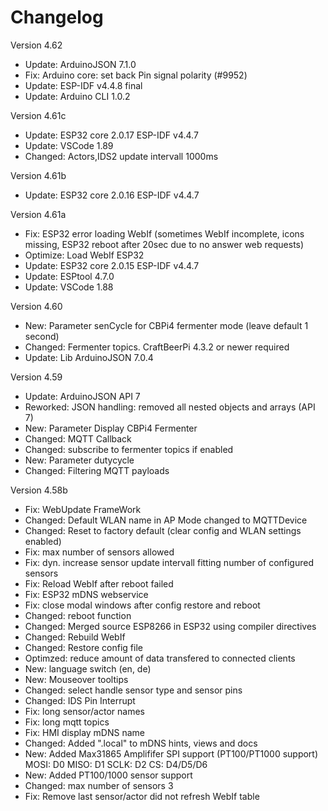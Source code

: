 # Changelog

Version 4.62

- Update:     ArduinoJSON 7.1.0
- Fix:        Arduino core: set back Pin signal polarity (#9952)
- Update:     ESP-IDF v4.4.8 final
- Update:     Arduino CLI 1.0.2

Version 4.61c

- Update:     ESP32 core 2.0.17 ESP-IDF v4.4.7
- Update:     VSCode 1.89
- Changed:    Actors,IDS2 update intervall 1000ms

Version 4.61b

- Update:     ESP32 core 2.0.16 ESP-IDF v4.4.7

Version 4.61a

- Fix:        ESP32 error loading WebIf (sometimes WebIf incomplete, icons missing, ESP32 reboot after 20sec due to no answer web requests)
- Optimize:   Load WebIf ESP32
- Update:     ESP32 core 2.0.15 ESP-IDF v4.4.7
- Update:     ESPtool 4.7.0
- Update:     VSCode 1.88

Version 4.60

- New:        Parameter senCycle for CBPi4 fermenter mode (leave default 1 second)
- Changed:    Fermenter topics. CraftBeerPi 4.3.2 or newer required
- Update:     Lib ArduinoJSON 7.0.4

Version 4.59

- Update:     ArduinoJSON API 7
- Reworked:   JSON handling: removed all nested objects and arrays (API 7)
- New:        Parameter Display CBPi4 Fermenter
- Changed:    MQTT Callback
- Changed:    subscribe to fermenter topics if enabled
- New:        Parameter dutycycle
- Changed:    Filtering MQTT payloads

Version 4.58b

- Fix:        WebUpdate FrameWork
- Changed:    Default WLAN name in AP Mode changed to MQTTDevice
- Changed:    Reset to factory default (clear config and WLAN settings enabled)
- Fix:        max number of sensors allowed
- Fix:        dyn. increase sensor update intervall fitting number of configured sensors
- Fix:        Reload WebIf after reboot failed
- Fix:        ESP32 mDNS webservice
- Fix:        close modal windows after config restore and reboot
- Changed:    reboot function
- Changed:    Merged source ESP8266 in ESP32 using compiler directives
- Changed:    Rebuild WebIf
- Changed:    Restore config file
- Optimzed:   reduce amount of data transfered to connected clients
- New:        language switch (en, de)
- New:        Mouseover tooltips
- Changed:    select handle sensor type and sensor pins
- Changed:    IDS Pin Interrupt
- Fix:        long sensor/actor names
- Fix:        long mqtt topics
- Fix:        HMI display mDNS name
- Changed:    Added ".local" to mDNS hints, views and docs
- New:        Added Max31865 Amplififer SPI support (PT100/PT1000 support) MOSI: D0 MISO: D1 SCLK: D2 CS: D4/D5/D6
- New:        Added PT100/1000 sensor support
- Changed:    max number of sensors 3
- Fix:        Remove last sensor/actor did not refresh WebIf table
